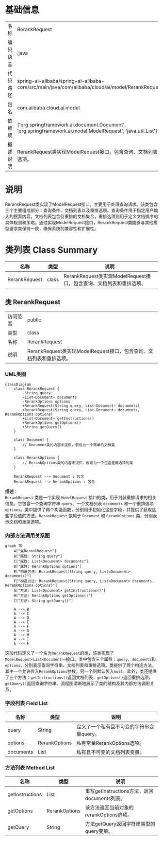 # 基础信息

|      |      |
|------|------|
| 名称 | RerankRequest |
| 编码语言 | .java |
| 代码路径 | spring-ai-alibaba/spring-ai-alibaba-core/src/main/java/com/alibaba/cloud/ai/model/RerankRequest.java |
| 包名 | com.alibaba.cloud.ai.model |
| 依赖项 | ['org.springframework.ai.document.Document', 'org.springframework.ai.model.ModelRequest', 'java.util.List'] |
| 概述说明 | RerankRequest类实现ModelRequest接口，包含查询、文档列表和重排选项。 |

# 说明

RerankRequest类实现了ModelRequest接口，主要用于处理查询请求。该类包含三个主要组成部分：查询条件、文档列表以及重排选项。查询条件用于指定用户输入的搜索内容，文档列表包含待重排的文档集合，重排选项则用于定义文档排序的具体规则和策略。通过实现ModelRequest接口，RerankRequest类能够与其他模型请求类保持一致，确保系统的兼容性和扩展性。

# 类列表 Class Summary

| 名称   | 类型  | 说明 |
|-------|------|-------------|
| RerankRequest | class | RerankRequest类实现ModelRequest接口，包含查询、文档列表和重排选项。 |



## 类 RerankRequest

|      |      |
|------|------|
| 访问范围 | public |
| 类型 | class |
| 名称 | RerankRequest |
| 说明 | RerankRequest类实现ModelRequest接口，包含查询、文档列表和重排选项。 |


### UML类图

```mermaid
classDiagram
    class RerankRequest {
        -String query
        -List~Document~ documents
        -RerankOptions options
        +RerankRequest(String query, List~Document~ documents)
        +RerankRequest(String query, List~Document~ documents, RerankOptions options)
        +List~Document~ getInstructions()
        +RerankOptions getOptions()
        +String getQuery()
    }

    class Document {
        // Document类的内容未提供，假设为一个简单的文档类
    }

    class RerankOptions {
        // RerankOptions类的内容未提供，假设为一个包含重排选项的类
    }

    RerankRequest --> Document : 包含
    RerankRequest --> RerankOptions : 包含
```

**描述**：  
`RerankRequest` 类是一个实现 `ModelRequest` 接口的类，用于封装重排请求的相关信息。它包含一个查询字符串 `query`、一个文档列表 `documents` 和一个重排选项 `options`。类中提供了两个构造函数，分别用于初始化这些字段，并提供了获取这些字段值的方法。`RerankRequest` 依赖于 `Document` 和 `RerankOptions` 类，分别表示文档和重排选项。


### 内部方法调用关系图

```mermaid
graph TD
    A["类RerankRequest"]
    B["属性: String query"]
    C["属性: List<Document> documents"]
    D["属性: RerankOptions options"]
    E["构造方法: RerankRequest(String query, List<Document> documents)"]
    F["构造方法: RerankRequest(String query, List<Document> documents, RerankOptions options)"]
    G["方法: List<Document> getInstructions()"]
    H["方法: RerankOptions getOptions()"]
    I["方法: String getQuery()"]

    A --> B
    A --> C
    A --> D
    A --> E
    A --> F
    A --> G
    A --> H
    A --> I
    E --> F
```

这段代码定义了一个名为`RerankRequest`的类，该类实现了`ModelRequest<List<Document>>`接口。类中包含三个属性：`query`、`documents`和`options`，分别表示查询字符串、文档列表和重排选项。类提供了两个构造方法，其中一个允许传入`RerankOptions`参数，另一个则默认传入`null`。此外，类还提供了三个方法：`getInstructions()`返回文档列表，`getOptions()`返回重排选项，`getQuery()`返回查询字符串。流程图清晰地展示了类的结构及其内部方法调用关系。

### 字段列表 Field List

| 名称  | 类型  | 说明 |
|-------|-------|------|
| query | String | 定义了一个私有且不可变的字符串变量query。 |
| options | RerankOptions | 私有常量RerankOptions选项。 |
| documents | List<Document> | 私有且不可变的文档列表变量。 |

### 方法列表 Method List

| 名称  | 类型  | 说明 |
|-------|-------|------|
| getInstructions | List<Document> | 重写getInstructions方法，返回documents列表。 |
| getOptions | RerankOptions | 该方法返回当前对象的rerankOptions选项。 |
| getQuery | String | 方法getQuery返回字符串类型的query变量。 |




